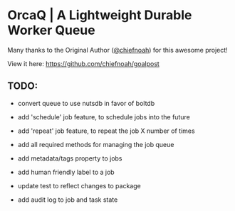 # OrcaQ | A Lightweight Durable Worker Queue

Many thanks to the Original Author (<a href="https://github.com/chiefnoah">@chiefnoah</a>) for this awesome project!

View it here:
<a href="https://github.com/chiefnoah/goalpost" target="_blank">https://github.com/chiefnoah/goalpost</a>


## TODO:

- convert queue to use nutsdb in favor of boltdb
- add 'schedule' job feature, to schedule jobs into the future
- add 'repeat' job feature, to repeat the job X number of times
- add all required methods for managing the job queue
- add metadata/tags property to jobs
- add human friendly label to a job
- update test to reflect changes to package

- add audit log to job and task state
